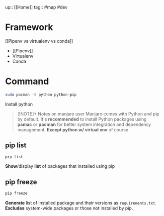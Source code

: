 up:: [[Home]]
tag:: #map #dev 

# Framework
[[Pipenv vs virtualenv vs conda]]

- [[Pipenv]]
- Virtualenv
- Conda

# Command

```sh
sudo pacman -S python python-pip
```
Install python

> [!NOTE]+ Notes on manjaro user
> Manjaro comes with Python and pip by default. It's **recommended** to install Python packages using **pamac** or **pacman** for better system integration and dependency management. **Except python w/ virtual env** of course.


## pip list
```sh
pip list
```
**Show**/display **list** of packages that installed using pip

## pip freeze
```sh
pip freeze
```
**Generate** list of installed package and their versions as `requirements.txt`. **Excludes** system-wide packages or those not installed by pip.




